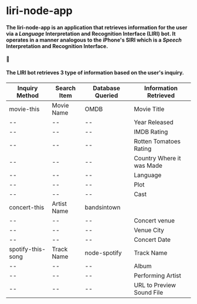 <!-- ## What the project does
### Why the project is useful
#### How users can get started with the project
##### Where users can get help with your project
###### Who maintains and contributes to the project -->

# liri-node-app

#### The liri-node-app is an application that retrieves information for the user via a *Language* Interpretation and Recognition Interface (LIRI) bot. It operates in a manner analogous to the iPhone's SIRI which is a *Speech* Interpretation and Recognition Interface.
:space_invader:
#### The LIRI bot retrieves 3 type of information based on the user's inquiry.
Inquiry Method | Search Item | Database Queried | Information Retrieved
-------------- | ----------- | ---------------- | ---------------------
movie-this | Movie Name | OMDB | Movie Title
-- | -- |-- | Year Released 
-- | -- |-- | IMDB Rating
-- | -- |-- | Rotten Tomatoes Rating 
-- | -- |-- | Country Where it was Made
-- | -- |-- | Language 
-- | -- |-- | Plot 
-- | -- |-- | Cast 
concert-this | Artist Name | bandsintown | 
-- | -- |-- | Concert venue 
-- | -- |-- | Venue City
-- | -- |-- | Concert Date 
spotify-this-song | Track Name | node-spotify | Track Name 
-- | -- |-- | Album
-- | -- |-- | Performing Artist
-- | -- |-- | URL to Preview Sound File

          